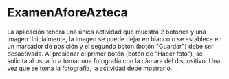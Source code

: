 # ExamenAforeAzteca
La aplicación tendrá una única actividad que muestra 2 botones y una imagen. Inicialmente, la imagen se puede dejar en blanco o se establece en un marcador de posición y el segundo botón (botón "Guardar") debe ser desactivada. Al presionar el primer botón (botón de "Hacer foto"), se solicita al usuario a tomar una fotografía con la cámara del dispositivo. Una vez que se toma la fotografía, la actividad debe mostrarlo. 
